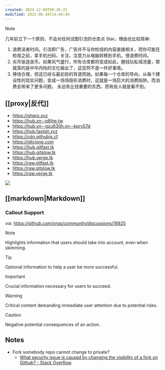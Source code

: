 ```yaml
---
created: 2024-12-08T09:26:22
modified: 2025-06-28T14:44:49
---
```


> [!NOTE]
>
> 几年前立下一个原则，不会对任何试图引流的仓库点 Star。理由也比较简单:
> 1. 浪费读者时间。引流即广告，广告并不与你检视的内容直接相关，而你可能在检视之前，拿手机扫码，关注，注意力从电脑转移到手机，很浪费时间。
> 2. 劣币驱逐良币。如果风气盛行，所有仓库都将变成如此，圈钱玩私域流量，那就真的是中华内陆的文化输出了，这显然不是一件好事情。
> 3. 挣钱合理，但这已经与最初目的背道而驰。如果每一个仓库的导向，从每个建设性的现实问题，变成一场场隐形消费时，这就是一场巨大的消费陷阱。而消费会带来了更多问题。 永远有比钱重要的东西，而有些人就是看不到。

## [[proxy|反代]]

- https://ghpro.xyz
- https://hub.xn--p8jhe.tw
- https://hub.xn--gzu630h.xn--kpry57d
- https://hub.fastgit.xyz
- https://cdn.githubjs.cf
- https://gitclone.com
- https://hub.gitfast.tk
- https://hub.gitslow.tk
- https://hub.verge.tk
- https://raw.gitfast.tk
- https://raw.gitslow.tk
- https://raw.verge.tk

![](https://img.shields.io/github/created-at/IceWhaleTech/CasaOS?style=for-the-badge&label=since)

## [[markdown|Markdown]]
### Callout Support

via: https://github.com/orgs/community/discussions/16925

> [!NOTE]
> Highlights information that users should take into account, even when skimming.

> [!TIP]
> Optional information to help a user be more successful.

> [!IMPORTANT]
> Crucial information necessary for users to succeed.

> [!WARNING]
> Critical content demanding immediate user attention due to potential risks.

> [!CAUTION]
> Negative potential consequences of an action.

## Notes

- Fork somebody repo cannot change to private?
    - [What security issue is caused by changing the visibility of a fork on Github? - Stack Overflow](https://stackoverflow.com/questions/71446341/what-security-issue-is-caused-by-changing-the-visibility-of-a-fork-on-github)
